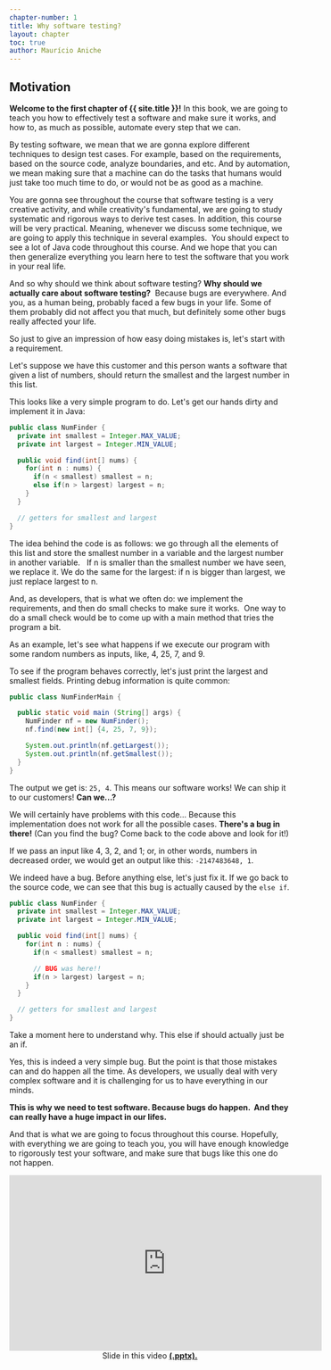 ```yaml
---
chapter-number: 1
title: Why software testing?
layout: chapter
toc: true
author: Maurício Aniche
---
```


<div class='mycounter'></div>

## Motivation

**Welcome to the first chapter of {{ site.title }}!** In this book, we are going to teach you how to effectively test a 
software and make sure it works, and how to, as much as possible, 
automate every step that we can. 

By testing software, we mean that we are gonna explore different techniques to design test cases. For example, based on the requirements, based on the source code, analyze boundaries, and etc. And by automation, we mean making sure that a machine can do the tasks that humans would just take too much time to do, or would not be as good as a machine.   

You are gonna see throughout the course that software testing is a very creative activity, and while creativity's fundamental, we are going to study systematic and rigorous ways to derive test cases. In addition, this course will be very practical. Meaning, whenever we discuss some technique, we are going to apply this technique in several examples.  You should expect to see a lot of Java code throughout this course. And we hope that you can then generalize everything you learn here to test the software that you work in your real life. 

And so why should we think about software testing? **Why should we actually care about software testing?**  Because bugs are everywhere. And you, as a human being, probably faced a few bugs in your life. Some of them probably did not affect you that much, but definitely some other bugs really affected your life.

So just to give an impression of how easy doing mistakes is, let's start with a requirement.   

Let's suppose we have this customer and this person wants a software that given a list of numbers, should return the smallest and the largest number in this list. 

This looks like a very simple program to do. Let's get our hands dirty and implement it in Java:

```java
public class NumFinder {
  private int smallest = Integer.MAX_VALUE;
  private int largest = Integer.MIN_VALUE;

  public void find(int[] nums) {
    for(int n : nums) {
      if(n < smallest) smallest = n;
      else if(n > largest) largest = n;
    }
  }

  // getters for smallest and largest
}
```


The idea behind the code is as follows: we go through all the elements of this list and store the smallest number in a variable and the largest number in another variable.   If n is smaller than the smallest number we have seen, we replace it. 
We do the same for the largest: if n is bigger than largest, we just replace largest to n. 

And, as developers, that is what we often do: we implement the requirements, and then do small checks to make sure it works.  One way to do a small check would be to come up with a main method that tries the program a bit. 

As an example, let's see what happens if we execute our program with some random numbers as inputs, like, 4, 25, 7, and 9. 

To see if the program behaves correctly, let's just print the largest and smallest fields. Printing debug information is quite common:

```java
public class NumFinderMain {

  public static void main (String[] args) {
    NumFinder nf = new NumFinder();
    nf.find(new int[] {4, 25, 7, 9});

    System.out.println(nf.getLargest());
    System.out.println(nf.getSmallest());
  }
}
```

The output we get is: `25, 4`. This means our software works! We can ship it to our customers! **Can we...?**

We will certainly have problems with this code... Because this implementation does not work for all the possible cases. **There's a bug in there!** (Can you find the bug? Come back to the code above and look for it!)


If we pass an input like 4, 3, 2, and 1; or, in other words, numbers in decreased order, we would get an output like this: `-2147483648, 1`.

We indeed have a bug. Before anything else, let's just fix it.
If we go back to the source code, we can see that this bug is 
actually caused by the `else if`. 

```java
public class NumFinder {
  private int smallest = Integer.MAX_VALUE;
  private int largest = Integer.MIN_VALUE;

  public void find(int[] nums) {
    for(int n : nums) {
      if(n < smallest) smallest = n;

      // BUG was here!!
      if(n > largest) largest = n;
    }
  }

  // getters for smallest and largest
}
```

Take a moment here to understand why. This else if should actually just be an if. 

Yes, this is indeed a very simple bug. But the point is that those mistakes 
can and do happen all the time. As developers, we usually deal with very complex software and it is challenging for us to have everything in our minds. 

**This is why we need to test software. Because bugs do happen.  And they can really have a huge impact in our lifes.**

And that is what we are going to focus throughout this course. Hopefully, with everything we are going to teach you, you will have enough knowledge to rigorously test your software, and make sure that bugs like this one do not happen.

<iframe width="560" height="315" src="https://www.youtube.com/embed/xtLgp8LXWp8" frameborder="0" allow="accelerometer; autoplay; encrypted-media; gyroscope; picture-in-picture" allowfullscreen></iframe>

<center>Slide in this video <strong>
<a href="{{ site.baseurl }}/video-slides/chapter1-why-software-testing/01-motivation.pptx">
(.pptx).</a>
</strong></center>
